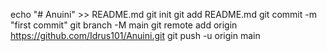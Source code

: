 echo "# Anuini" >> README.md
git init
git add README.md
git commit -m "first commit"
git branch -M main
git remote add origin https://github.com/Idrus101/Anuini.git
git push -u origin main
